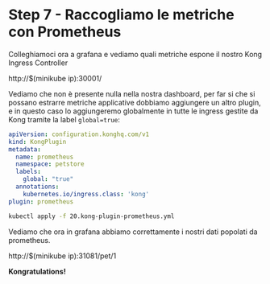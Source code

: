 # Step 7 - Raccogliamo le metriche con Prometheus

Colleghiamoci ora a grafana e vediamo quali metriche espone il nostro Kong Ingress Controller

http://$(minikube ip):30001/

Vediamo che non è presente nulla nella nostra dashboard, per far si che si possano estrarre metriche applicative
dobbiamo aggiungere un altro plugin, e in questo caso lo aggiungeremo globalmente in tutte le ingress gestite da Kong tramite la label `global=true`:

```yaml
apiVersion: configuration.konghq.com/v1
kind: KongPlugin
metadata:
  name: prometheus
  namespace: petstore
  labels:
    global: "true"
  annotations:
    kubernetes.io/ingress.class: 'kong'
plugin: prometheus
```

```bash
kubectl apply -f 20.kong-plugin-prometheus.yml
```

Vediamo che ora in grafana abbiamo correttamente i nostri dati popolati da prometheus.

http://$(minikube ip):31081/pet/1

**Kongratulations!**
